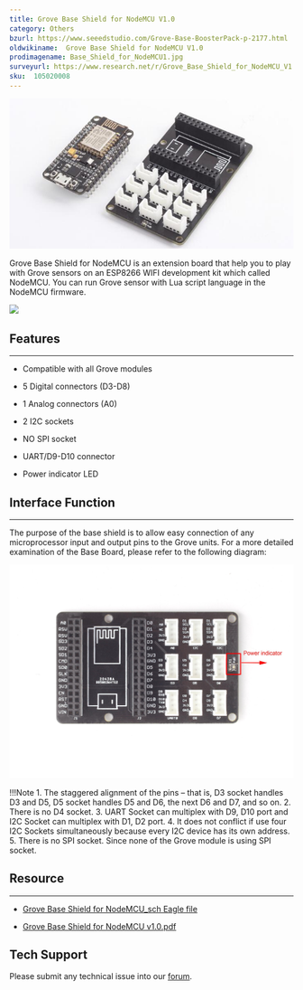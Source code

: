 ```yaml
---
title: Grove Base Shield for NodeMCU V1.0
category: Others
bzurl: https://www.seeedstudio.com/Grove-Base-BoosterPack-p-2177.html
oldwikiname:  Grove Base Shield for NodeMCU V1.0
prodimagename: Base_Shield_for_NodeMCU1.jpg
surveyurl: https://www.research.net/r/Grove_Base_Shield_for_NodeMCU_V1
sku:  105020008
---
```

![](https://github.com/SeeedDocument/Grove_Base_Shield_for_NodeMCU_V1.0/raw/master/img/Base_Shield_for_NodeMCU1.jpg)

Grove Base Shield for NodeMCU is an extension board that help you to play with Grove sensors on an ESP8266 WIFI development kit which called NodeMCU. You can run Grove sensor with Lua script language in the NodeMCU firmware.

[![](https://github.com/SeeedDocument/Seeed-WiKi/raw/master/docs/images/300px-Get_One_Now_Banner-ragular.png)](https://www.seeedstudio.com/Grove-Base-BoosterPack-p-2177.html)

##   Features
---
*   Compatible with all Grove modules

*   5 Digital connectors (D3-D8)

*   1 Analog connectors (A0)

*   2 I2C sockets

*   NO SPI socket

*   UART/D9-D10 connector

*   Power indicator LED

##   Interface Function
---
The purpose of the base shield is to allow easy connection of any microprocessor input and output pins to the Grove units. For a more detailed examination of the Base Board, please refer to the following diagram:

![](https://github.com/SeeedDocument/Grove_Base_Shield_for_NodeMCU_V1.0/raw/master/img/Base_Shield_for_NodeMCU2.jpg)

!!!Note
    1. The staggered alignment of the pins – that is, D3 socket handles D3 and D5, D5 socket handles D5 and D6, the next D6 and D7, and so on.
    2. There is no D4 socket.
    3. UART Socket can multiplex with D9, D10 port and I2C Socket can multiplex with D1, D2 port.
    4. It does not conflict if use four I2C Sockets simultaneously because every I2C device has its own address.
    5. There is no SPI socket. Since none of the Grove module is using SPI socket.

##  Resource
---
- [Grove Base Shield for NodeMCU_sch Eagle file](https://github.com/SeeedDocument/Grove_Base_Shield_for_NodeMCU_V1.0/raw/master/res/Grove_Base_Shield_for_NodeMCU_sch_pcb.rar)

- [Grove Base Shield for NodeMCU v1.0.pdf](https://github.com/SeeedDocument/Grove_Base_Shield_for_NodeMCU_V1.0/raw/master/res/Grove_Base_Shield_for_NodeMCU_pdf_v1.0.rar)

## Tech Support
Please submit any technical issue into our [forum](http://forum.seeedstudio.com/). 